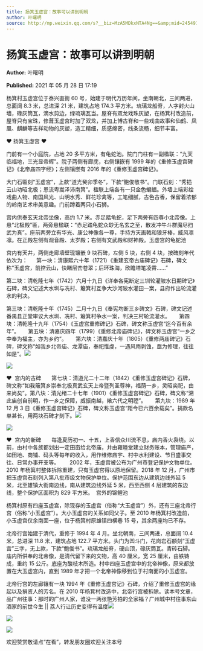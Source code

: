 ```yaml
---
title: 扬箕玉虚宫：故事可以讲到明朝
author: 叶曙明
source: http://mp.weixin.qq.com/s?__biz=MzA5MDkxNTA4Ng==&amp;mid=2454911089&amp;idx=1&amp;sn=b974d422720274978f25c7e6818e8838&amp;chksm=87a23010b0d5b90679038756a608bafd618449403161dabaecd8cbe4fbc68339e2672f223778#rd
---
```


# 扬箕玉虚宫：故事可以讲到明朝

**Author:** 叶曙明

**Published:** 2021 年 05 月 28 日 17:19

杨箕村玉虚宫位于泰兴直街 60 号，始建于明代万历年间，坐南朝北，三间两进，总面阔 8.3 米，总进深 21 米，建筑占地 174.3 平方米。琉璃龙船脊，人字封火山墙，碌灰筒瓦，滴水剪边，绿琉璃瓦当。屋脊有双龙戏珠灰塑，在杨箕村改造前，屋脊只有宝珠，修葺玉虚宫时加了双龙，并加上博古脊和一些戏曲故事和仙鹤、凤凰、麒麟等吉祥动物的灰塑，造工精细，质感绵密，线条流畅，细节丰富。

♥ 扬箕玉虚宫 ♥

门前有一个小庭院，占地 20 多平方米，有龟蛇池。院门门柱有一副楹联：“九天临福地，三光显帝辉”。院子两侧有廊庑，右侧镶嵌有 1999 年的《重修玉虚宫碑记》《北帝庙四字经》；左侧镶嵌有 2016 年的《重修玉虚宫碑记》。

大门石匾刻“玉虚宫”，上款“道光癸卯季冬”，下款“鲍俊敬书”。门联石刻：“秀挹云山功昭北极；恩流粤嵩泽沛南箕”。楹联上端各有一只金色蝙蝠。外墙上端彩绘戏曲人物、南国风光、山明水秀、鲜花珍禽等，工笔细腻，古色古香，保留着浓郁的岭南艺术审美意趣。门前蹲着两只小石狮。

宫内供奉玄天北帝坐像，高约 1.7 米。赤足踏龟蛇，足下两旁有四尊小北帝像。上悬“北极殿”匾，两旁悬楹联：“赤足踏龟蛇众玅无名玄之至，散发冲牛斗群魔尽扫武为真”。座前两旁立有华光、康公神像各一尊，手持方天画戟和狼牙棒，威风凛凛。在正殿左侧有观音殿、太岁殿；右侧有文武殿和财神殿。玉虚宫的龟蛇池

宫内有天井，两侧走廊墙壁现镶嵌 9 块石碑，左侧 5 块，右侧 4 块，按碑刻年代依次为：      第一块：清康熙六十年（1721）《重建玄帝古庙碑记》石碑，碑文称“玉虚宫，前控云山，快睹层峦苍翠；后环珠海，欣瞻塔笔凌霄……”

第二块：清乾隆七年（1742）六月十九日《详奉各宪断定三圳轮灌陂水日期碑记》石碑，碑文记述大水圳与冼村、簸箕村互争大沙河陂水灌田一案，县府作出轮流灌水的判决。

第三块：清乾隆十年（1745）二月十九日《奉宪均断三乡碑文》石碑，碑文记述番禺县正堂审议大水圳、冼村、簸箕村争水一案，判决三村轮流灌水。      第四块：清乾隆十九年（1754）《玉虚宫重修碑记》石碑，碑文称玉虚宫“迄今百有余年”。      第五块：清嘉庆四年（1799）《重修北帝庙碑记》，碑文称玉虚宫“一乡之中奉为福主，亦为乡约”。      第六块：清嘉庆十年（1805）《重修两庙碑记》石碑，碑文称“如我乡北帝庙、龙潭庙，奉祀惟虔，一遇风雨剥蚀，亟为修理，往往如是”。![](https://mmbiz.qpic.cn/mmbiz_jpg/PJWG74pLsMaicj3CAkHdGGRFx71PfOiaKvwgP5mib1icflczxh4Zax2IIyWGiae8xRUpY3PQicKZYYzjc8ruzjaLJ8Ag/640)

![](https://mmbiz.qpic.cn/mmbiz_jpg/PJWG74pLsMaicj3CAkHdGGRFx71PfOiaKvfuqvUdulYk7fkWIp5VPnv1XpO7gSFRRdrun6wkymLBCEb3jvIgtibUA/640)

♥  宫内的古碑       第七块：清道光二十二年（1842）《重修玉虚宫碑记》石牌，碑文称“如我簸箕乡崇奉北极真武玄天上帝暨列圣尊神，福荫一乡，灵昭奕祀，由来尚矣”。第八块：清光绪二十七年（1901）《重修玉虚宫碑记》石碑，碑文称“溯此庙创自前明，作一乡之保障，威振南越，飨六代之明禋”。      第九块：1989 年 12 月 3 日《重修玉虚宫碑记》石碑，碑文称玉虚宫“距今已六百余载矣”。捐款名单甚长，用两块石碑才刻下。![](https://mmbiz.qpic.cn/mmbiz_jpg/PJWG74pLsMaicj3CAkHdGGRFx71PfOiaKvENicZygNYGyta2cKWiaJy5OBFzrIB8SlDgPC9xFkDJeLL9fcw715dRMw/640)

![](https://mmbiz.qpic.cn/mmbiz_jpg/PJWG74pLsMaicj3CAkHdGGRFx71PfOiaKvGKANtagTEaJ7l8mftzonBf7icc3xHJsbUplfO4luladkNs65agwvCfQ/640)

♥  宫内的新碑       每逢夏历初一、十五，上香信众川流不息，庙内香火袅绕。以前，由村中各族都划出一定田亩给北帝庙，并由雍睦堂建立财务账本，管理庙产，如田地、商铺、码头等每年的收入，用作维修庙宇、村中水利建设、节日盛事交往、日常办事开支等。       2002 年，玉虚宫被公布为广州市登记保护文物单位。2010 年杨箕村整体拆除重建，只有玉虚宫得以原地保留。2018 年 12 月，广州市把玉虚宫石刻列入第八批市级文物保护单位。保护范围东边从建筑边线外延 5 米，北至雄镇大街南边线，南从建筑边线外延 5 米，西至西侧 4 层建筑的东边线，整个保护区面积为 829 平方米。  宫外的锦鲤池

杨箕村原有四座玉虚宫，除现存的玉虚宫（俗称“大玉虚宫”）外，还有三座北帝行宫（俗称“小玉虚宫”）。大小玉虚宫的关系如同父子。至 2010 年杨箕村改造前，小玉虚宫仅余南面一座，位于杨箕村原雄镇四横巷 15 号，其余两座均已不存。

北帝行宫始建于清代，重修于 1994 年 4 月。坐北朝南，三间两进，总面阔 10.4 米，总进深 11.8 米，建筑占地 122.7 平方米。头门为凹斗门，花岗岩石额刻“玉虚宫”三字，无上款，下款“鲍俊书”。琉璃龙船脊，硬山顶，碌灰筒瓦。青砖石脚。庙内所供奉的北帝像，是清代留下来的文物，高 40 厘米，宽 25 厘米，由铁铸成，重约 15 公斤。底座为酸枝木所造。村中四座玉虚宫中的北帝神像，原来都放置在大玉虚宫内，直到 1989 年才把一个北帝神像移到位于村南面的小玉虚宫。

北帝行宫的左廊镶有一块 1994 年《重修玉虚宫记》石碑，介绍了重修玉虚宫的缘起以及捐资人的芳名。在 2010 年杨箕村改造中，北帝行宫被拆除。读本号文章，品广州往事：那时的广州人家，谁没一两张艳芳拍的全家福？广州城中村往事东山酒家的前世今生 || 荔人行让历史变得有温度![](https://mmbiz.qpic.cn/mmbiz_jpg/PJWG74pLsMaicj3CAkHdGGRFx71PfOiaKvCJZOgYTTXxY2bicVZmlcvRsB6UXHuzAFCOpiar7y9SsF9JG9MibtJ4xZg/640)

![](https://mmbiz.qpic.cn/mmbiz_jpg/PJWG74pLsMaicj3CAkHdGGRFx71PfOiaKvJD5AzKsIMnhxXibw6Z3lOT3CRY5XyzamtZsmeZNqwfkEbkUlTR5gRzA/640)

![](https://mmbiz.qpic.cn/mmbiz_jpg/PJWG74pLsMaicj3CAkHdGGRFx71PfOiaKvNYx4jk93Fl3UibXbCkK65FWJmPHrA6SJf9v2QvAcWuEr9X8D4PzO9kw/640)

欢迎赞赏敬请点“在看”，转发朋友圈欢迎关注本号
